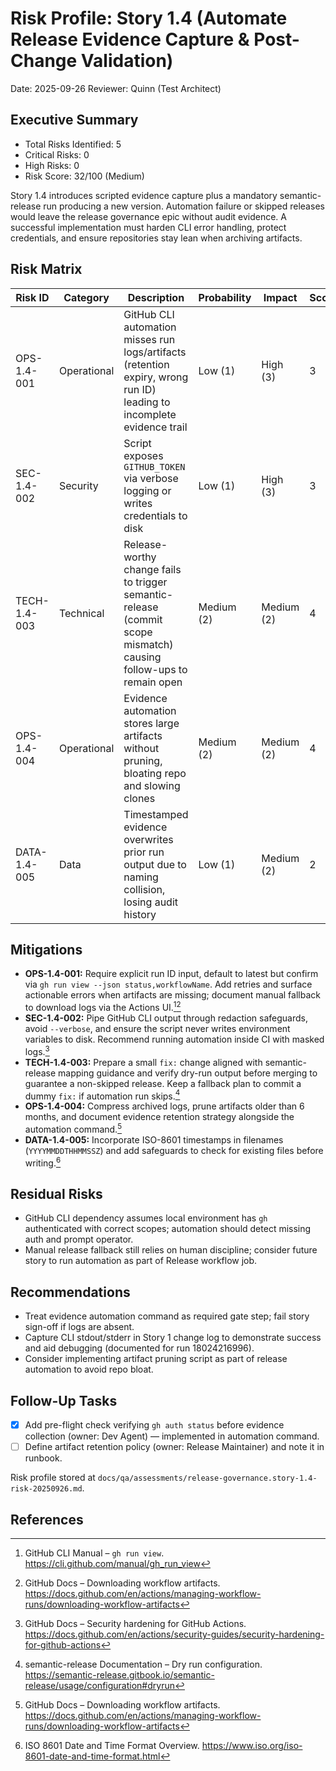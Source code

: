 # Risk Profile: Story 1.4 (Automate Release Evidence Capture & Post-Change Validation)

Date: 2025-09-26
Reviewer: Quinn (Test Architect)

## Executive Summary

- Total Risks Identified: 5
- Critical Risks: 0
- High Risks: 0
- Risk Score: 32/100 (Medium)

Story 1.4 introduces scripted evidence capture plus a mandatory semantic-release run producing a new version. Automation failure or skipped releases would leave the release governance epic without audit evidence. A successful implementation must harden CLI error handling, protect credentials, and ensure repositories stay lean when archiving artifacts.

## Risk Matrix

| Risk ID      | Category    | Description                                                                                                           | Probability | Impact     | Score | Priority |
| ------------ | ----------- | --------------------------------------------------------------------------------------------------------------------- | ----------- | ---------- | ----- | -------- |
| OPS-1.4-001  | Operational | GitHub CLI automation misses run logs/artifacts (retention expiry, wrong run ID) leading to incomplete evidence trail | Low (1)     | High (3)   | 3     | Medium   |
| SEC-1.4-002  | Security    | Script exposes `GITHUB_TOKEN` via verbose logging or writes credentials to disk                                       | Low (1)     | High (3)   | 3     | Medium   |
| TECH-1.4-003 | Technical   | Release-worthy change fails to trigger semantic-release (commit scope mismatch) causing follow-ups to remain open     | Medium (2)  | Medium (2) | 4     | Medium   |
| OPS-1.4-004  | Operational | Evidence automation stores large artifacts without pruning, bloating repo and slowing clones                          | Medium (2)  | Medium (2) | 4     | Medium   |
| DATA-1.4-005 | Data        | Timestamped evidence overwrites prior run output due to naming collision, losing audit history                        | Low (1)     | Medium (2) | 2     | Low      |

## Mitigations

- **OPS-1.4-001:** Require explicit run ID input, default to latest but confirm via `gh run view --json status,workflowName`. Add retries and surface actionable errors when artifacts are missing; document manual fallback to download logs via the Actions UI.[^1][^2]
- **SEC-1.4-002:** Pipe GitHub CLI output through redaction safeguards, avoid `--verbose`, and ensure the script never writes environment variables to disk. Recommend running automation inside CI with masked logs.[^3]
- **TECH-1.4-003:** Prepare a small `fix:` change aligned with semantic-release mapping guidance and verify dry-run output before merging to guarantee a non-skipped release. Keep a fallback plan to commit a dummy `fix:` if automation run skips.[^4]
- **OPS-1.4-004:** Compress archived logs, prune artifacts older than 6 months, and document evidence retention strategy alongside the automation command.[^2]
- **DATA-1.4-005:** Incorporate ISO-8601 timestamps in filenames (`YYYYMMDDTHHMMSSZ`) and add safeguards to check for existing files before writing.[^5]

## Residual Risks

- GitHub CLI dependency assumes local environment has `gh` authenticated with correct scopes; automation should detect missing auth and prompt operator.
- Manual release fallback still relies on human discipline; consider future story to run automation as part of Release workflow job.

## Recommendations

- Treat evidence automation command as required gate step; fail story sign-off if logs are absent.
- Capture CLI stdout/stderr in Story 1 change log to demonstrate success and aid debugging (documented for run 18024216996).
- Consider implementing artifact pruning script as part of release automation to avoid repo bloat.

## Follow-Up Tasks

- [x] Add pre-flight check verifying `gh auth status` before evidence collection (owner: Dev Agent) — implemented in automation command.
- [ ] Define artifact retention policy (owner: Release Maintainer) and note it in runbook.

Risk profile stored at `docs/qa/assessments/release-governance.story-1.4-risk-20250926.md`.

## References

[^1]: GitHub CLI Manual – `gh run view`. https://cli.github.com/manual/gh_run_view

[^2]: GitHub Docs – Downloading workflow artifacts. https://docs.github.com/en/actions/managing-workflow-runs/downloading-workflow-artifacts

[^3]: GitHub Docs – Security hardening for GitHub Actions. https://docs.github.com/en/actions/security-guides/security-hardening-for-github-actions

[^4]: semantic-release Documentation – Dry run configuration. https://semantic-release.gitbook.io/semantic-release/usage/configuration#dryrun

[^5]: ISO 8601 Date and Time Format Overview. https://www.iso.org/iso-8601-date-and-time-format.html
